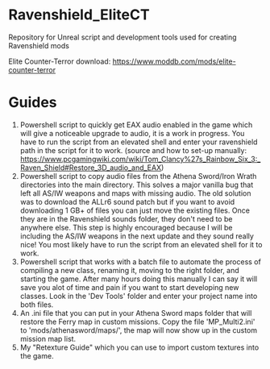 # Ravenshield_EliteCT
Repository for Unreal script and development tools used for creating Ravenshield mods

Elite Counter-Terror download: https://www.moddb.com/mods/elite-counter-terror

# Guides
1. Powershell script to quickly get EAX audio enabled in the game which will give a noticeable upgrade to audio, it is a work in progress. You have to run the script from an elevated shell and enter your ravenshield path in the script for it to work. (source and how to set-up manually: https://www.pcgamingwiki.com/wiki/Tom_Clancy%27s_Rainbow_Six_3:_Raven_Shield#Restore_3D_audio_and_EAX) 
2. Powershell script to copy audio files from the Athena Sword/Iron Wrath directories into the main directory. This solves a major vanilla bug that left all AS/IW weapons and maps with missing audio. The old solution was to download the ALLr6 sound patch but if you want to avoid downloading 1 GB+ of files you can just move the existing files. Once they are in the Ravenshield sounds folder, they don't need to be anywhere else. This step is highly encouraged because I will be including the AS/IW weapons in the next update and they sound really nice! You most likely have to run the script from an elevated shell for it to work.
3. Powershell script that works with a batch file to automate the process of compiling a new class, renaming it, moving to the right folder, and starting the game. After many hours doing this manually I can say it will save you alot of time and pain if you want to start developing new classes. Look in the 'Dev Tools' folder and enter your project name into both files. 
4. An .ini file that you can put in your Athena Sword maps folder that will restore the Ferry map in custom missions. Copy the file 'MP_Multi2.ini' to 'mods/athenasword/maps/', the map will now show up in the custom mission map list. 
5. My "Retexture Guide" which you can use to import custom textures into the game. 
